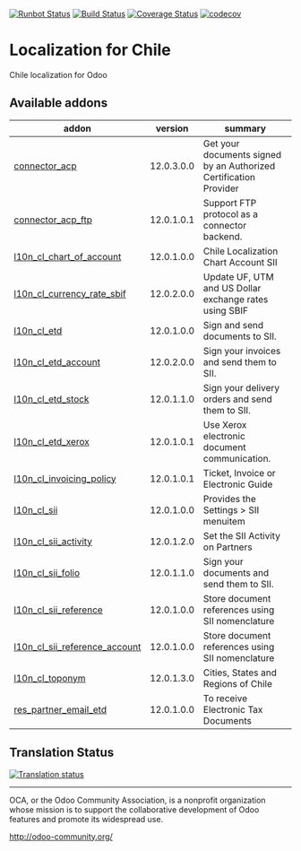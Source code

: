 [![Runbot Status](https://runbot.odoo-community.org/runbot/badge/flat/236/12.0.svg)](https://runbot.odoo-community.org/runbot/repo/github-com-oca-l10n-chile-236)
[![Build Status](https://travis-ci.org/OCA/l10n-chile.svg?branch=12.0)](https://travis-ci.org/OCA/l10n-chile)
[![Coverage Status](https://coveralls.io/repos/OCA/l10n-chile/badge.png?branch=12.0)](https://coveralls.io/r/OCA/l10n-chile?branch=12.0)
[![codecov](https://codecov.io/gh/OCA/l10n-chile/branch/12.0/graph/badge.svg)](https://codecov.io/gh/OCA/l10n-chile)

# Localization for Chile

Chile localization for Odoo

[//]: # (addons)

Available addons
----------------
addon | version | summary
--- | --- | ---
[connector_acp](connector_acp/) | 12.0.3.0.0 | Get your documents signed by an Authorized Certification Provider
[connector_acp_ftp](connector_acp_ftp/) | 12.0.1.0.1 | Support FTP protocol as a connector backend.
[l10n_cl_chart_of_account](l10n_cl_chart_of_account/) | 12.0.1.0.0 | Chile Localization Chart Account SII
[l10n_cl_currency_rate_sbif](l10n_cl_currency_rate_sbif/) | 12.0.2.0.0 | Update UF, UTM and US Dollar exchange rates using SBIF
[l10n_cl_etd](l10n_cl_etd/) | 12.0.1.0.0 | Sign and send documents to SII.
[l10n_cl_etd_account](l10n_cl_etd_account/) | 12.0.2.0.0 | Sign your invoices and send them to SII.
[l10n_cl_etd_stock](l10n_cl_etd_stock/) | 12.0.1.1.0 | Sign your delivery orders and send them to SII.
[l10n_cl_etd_xerox](l10n_cl_etd_xerox/) | 12.0.1.0.1 | Use Xerox electronic document communication.
[l10n_cl_invoicing_policy](l10n_cl_invoicing_policy/) | 12.0.1.0.1 | Ticket, Invoice or Electronic Guide
[l10n_cl_sii](l10n_cl_sii/) | 12.0.1.0.0 | Provides the Settings > SII menuitem
[l10n_cl_sii_activity](l10n_cl_sii_activity/) | 12.0.1.2.0 | Set the SII Activity on Partners
[l10n_cl_sii_folio](l10n_cl_sii_folio/) | 12.0.1.1.0 | Sign your documents and send them to SII.
[l10n_cl_sii_reference](l10n_cl_sii_reference/) | 12.0.1.0.0 | Store document references using SII nomenclature
[l10n_cl_sii_reference_account](l10n_cl_sii_reference_account/) | 12.0.1.0.0 | Store document references using SII nomenclature
[l10n_cl_toponym](l10n_cl_toponym/) | 12.0.1.3.0 | Cities, States and Regions of Chile
[res_partner_email_etd](res_partner_email_etd/) | 12.0.1.0.0 | To receive Electronic Tax Documents

[//]: # (end addons)

## Translation Status

[![Translation status](https://translation.odoo-community.org/widgets/l10n-chile-12-0/-/multi-auto.svg)](https://translation.odoo-community.org/engage/l10n-chile-12-0/?utm_source=widget)

----

OCA, or the Odoo Community Association, is a nonprofit organization whose 
mission is to support the collaborative development of Odoo features and 
promote its widespread use.

http://odoo-community.org/

